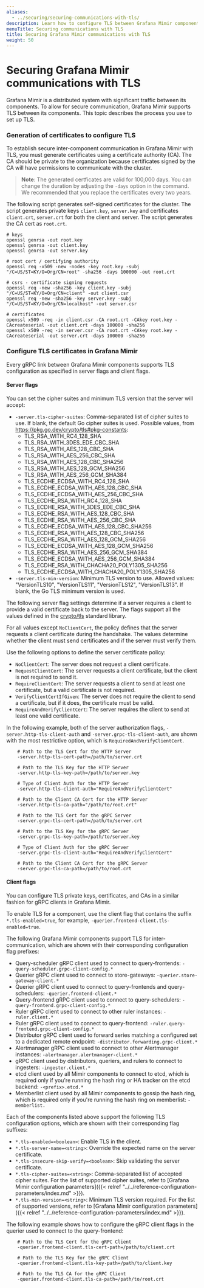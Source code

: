 ```yaml
---
aliases:
  - ../securing/securing-communications-with-tls/
description: Learn how to configure TLS between Grafana Mimir components.
menuTitle: Securing communications with TLS
title: Securing Grafana Mimir communications with TLS
weight: 50
---
```


# Securing Grafana Mimir communications with TLS

Grafana Mimir is a distributed system with significant traffic between its components.
To allow for secure communication, Grafana Mimir supports TLS between its
components. This topic describes the process you use to set up TLS.

### Generation of certificates to configure TLS

To establish secure inter-component communication in Grafana Mimir with TLS, you must generate certificates using a certificate authority (CA).
The CA should be private to the organization because certificates signed by the CA will have permissions to communicate with the cluster.

> **Note**: The generated certficates are valid for 100,000 days. You can change the duration by adjusting the `-days` option in the command. We recommended that you replace the certificates every two years.

The following script generates self-signed certificates for the cluster.
The script generates private keys `client.key`, `server.key` and certificates `client.crt`, `server.crt` for both the client and server.
The script generates the CA cert as `root.crt`.

```
# keys
openssl genrsa -out root.key
openssl genrsa -out client.key
openssl genrsa -out server.key

# root cert / certifying authority
openssl req -x509 -new -nodes -key root.key -subj "/C=US/ST=KY/O=Org/CN=root" -sha256 -days 100000 -out root.crt

# csrs - certificate signing requests
openssl req -new -sha256 -key client.key -subj "/C=US/ST=KY/O=Org/CN=client" -out client.csr
openssl req -new -sha256 -key server.key -subj "/C=US/ST=KY/O=Org/CN=localhost" -out server.csr

# certificates
openssl x509 -req -in client.csr -CA root.crt -CAkey root.key -CAcreateserial -out client.crt -days 100000 -sha256
openssl x509 -req -in server.csr -CA root.crt -CAkey root.key -CAcreateserial -out server.crt -days 100000 -sha256
```

### Configure TLS certificates in Grafana Mimir

Every gRPC link between Grafana Mimir components supports TLS configuration as specified in server flags and client flags.

#### Server flags

You can set the cipher suites and minimum TLS version that the server will accept:

- `-server.tls-cipher-suites`: Comma-separated list of cipher suites to use. If blank, the default Go cipher suites is used.
  Possible values, from https://pkg.go.dev/crypto/tls#pkg-constants:
  - TLS_RSA_WITH_RC4_128_SHA
  - TLS_RSA_WITH_3DES_EDE_CBC_SHA
  - TLS_RSA_WITH_AES_128_CBC_SHA
  - TLS_RSA_WITH_AES_256_CBC_SHA
  - TLS_RSA_WITH_AES_128_CBC_SHA256
  - TLS_RSA_WITH_AES_128_GCM_SHA256
  - TLS_RSA_WITH_AES_256_GCM_SHA384
  - TLS_ECDHE_ECDSA_WITH_RC4_128_SHA
  - TLS_ECDHE_ECDSA_WITH_AES_128_CBC_SHA
  - TLS_ECDHE_ECDSA_WITH_AES_256_CBC_SHA
  - TLS_ECDHE_RSA_WITH_RC4_128_SHA
  - TLS_ECDHE_RSA_WITH_3DES_EDE_CBC_SHA
  - TLS_ECDHE_RSA_WITH_AES_128_CBC_SHA
  - TLS_ECDHE_RSA_WITH_AES_256_CBC_SHA
  - TLS_ECDHE_ECDSA_WITH_AES_128_CBC_SHA256
  - TLS_ECDHE_RSA_WITH_AES_128_CBC_SHA256
  - TLS_ECDHE_RSA_WITH_AES_128_GCM_SHA256
  - TLS_ECDHE_ECDSA_WITH_AES_128_GCM_SHA256
  - TLS_ECDHE_RSA_WITH_AES_256_GCM_SHA384
  - TLS_ECDHE_ECDSA_WITH_AES_256_GCM_SHA384
  - TLS_ECDHE_RSA_WITH_CHACHA20_POLY1305_SHA256
  - TLS_ECDHE_ECDSA_WITH_CHACHA20_POLY1305_SHA256
- `-server.tls-min-version`: Minimum TLS version to use. Allowed values: "VersionTLS10", "VersionTLS11", "VersionTLS12", "VersionTLS13". If blank, the Go TLS minimum version is used.

The following
server flag settings determine if a server requires a client to provide a valid certificate back to the server.
The flags support all the values defined in the [crypto/tls](https://pkg.go.dev/crypto/tls#ClientAuthType) standard library.

For all values except `NoClientCert`, the policy defines that the server requests a client certificate during the handshake. The values determine whether the client must send certificates and if the server must verify them.

Use the following options to define the server certificate policy:

- `NoClientCert`: The server does not request a client certificate.
- `RequestClientCert`: The server requests a client certificate, but the client is not required to send it.
- `RequireClientCert`: The server requests a client to send at least one certificate, but a valid certificate is not required.
- `VerifyClientCertIfGiven`: The server does not require the client to send a certificate, but if it does, the certificate must be valid.
- `RequireAndVerifyClientCert`: The server requires the client to send at least one valid certificate.

In the following example, both of the server authorization flags, `-server.http-tls-client-auth` and `-server.grpc-tls-client-auth`, are shown with the most restrictive option, which is `RequiredAndVerifyClientCert`.

```
    # Path to the TLS Cert for the HTTP Server
    -server.http-tls-cert-path=/path/to/server.crt

    # Path to the TLS Key for the HTTP Server
    -server.http-tls-key-path=/path/to/server.key

    # Type of Client Auth for the HTTP Server
    -server.http-tls-client-auth="RequireAndVerifyClientCert"

    # Path to the Client CA Cert for the HTTP Server
    -server.http-tls-ca-path="/path/to/root.crt"

    # Path to the TLS Cert for the gRPC Server
    -server.grpc-tls-cert-path=/path/to/server.crt

    # Path to the TLS Key for the gRPC Server
    -server.grpc-tls-key-path=/path/to/server.key

    # Type of Client Auth for the gRPC Server
    -server.grpc-tls-client-auth="RequireAndVerifyClientCert"

    # Path to the Client CA Cert for the gRPC Server
    -server.grpc-tls-ca-path=/path/to/root.crt
```

#### Client flags

You can configure TLS private keys, certificates, and CAs in a similar fashion for gRPC clients in Grafana Mimir.

To enable TLS for a component, use the client flag that contains the suffix `*.tls-enabled=true`, for example, `-querier.frontend-client.tls-enabled=true`.

The following Grafana Mimir components support TLS for inter-communication, which are shown with their corresponding configuration flag prefixes:

- Query-scheduler gRPC client used to connect to query-frontends: `-query-scheduler.grpc-client-config.*`
- Querier gRPC client used to connect to store-gateways: `-querier.store-gateway-client.*`
- Querier gRPC client used to connect to query-frontends and query-schedulers: `-querier.frontend-client.*`
- Query-frontend gRPC client used to connect to query-schedulers: `-query-frontend.grpc-client-config.*`
- Ruler gRPC client used to connect to other ruler instances: `-ruler.client.*`
- Ruler gRPC client used to connect to query-frontend: `-ruler.query-frontend.grpc-client-config.*`
- Distributor gRPC client used to forward series matching a configured set to a dedicated remote endpoint: `-distributor.forwarding.grpc-client.*`
- Alertmanager gRPC client used to connect to other Alertmanager instances: `-alertmanager.alertmanager-client.*`
- gRPC client used by distributors, queriers, and rulers to connect to ingesters: `-ingester.client.*`
- etcd client used by all Mimir components to connect to etcd, which is required only if you're running the hash ring or HA tracker on the etcd backend: `-<prefix>.etcd.*`
- Memberlist client used by all Mimir components to gossip the hash ring, which is required only if you're running the hash ring on memberlist: `-memberlist.`

Each of the components listed above support the following TLS configuration options, which are shown with their corresponding flag suffixes:

- `*.tls-enabled=<boolean>`: Enable TLS in the client.
- `*.tls-server-name=<string>`: Override the expected name on the server certificate.
- `*.tls-insecure-skip-verify=<boolean>`: Skip validating the server certificate.
- `*.tls-cipher-suites=<string>`: Comma-separated list of accepted cipher suites. For the list of supported cipher suites, refer to [Grafana Mimir configuration parameters]({{< relref "../../reference-configuration-parameters/index.md" >}}).
- `*.tls-min-version=<string>`: Minimum TLS version required. For the list of supported versions, refer to [Grafana Mimir configuration parameters]({{< relref "../../reference-configuration-parameters/index.md" >}}).

The following example shows how to configure the gRPC client flags in the querier used to connect to the query-frontend:

```
    # Path to the TLS Cert for the gRPC Client
    -querier.frontend-client.tls-cert-path=/path/to/client.crt

    # Path to the TLS Key for the gRPC Client
    -querier.frontend-client.tls-key-path=/path/to/client.key

    # Path to the TLS CA for the gRPC Client
    -querier.frontend-client.tls-ca-path=/path/to/root.crt
```
